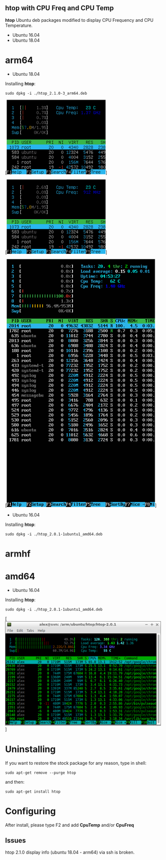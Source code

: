 htop with CPU Freq and CPU Temp
-------------------------------

**htop** Ubuntu deb packages modified to display CPU Frequency and CPU Temperature.

* Ubuntu 16.04
* Ubuntu 18.04


# arm64

* Ubuntu 18.04

Installing **htop**:

	sudo dpkg -i ./htop_2.1.0-3_arm64.deb 


[![htop](https://github.com/avafinger/htop/raw/master/img/arm64-htop-2.1.0-2.png)]

[![htop](https://github.com/avafinger/htop/raw/master/img/arm-64-htop-2.1.0.png)]

[![htop](https://github.com/avafinger/htop/raw/master/img/arm64-htop-f3.png)]


* Ubuntu 16.04

Installing **htop**:

	sudo dpkg -i ./htop_2.0.1-1ubuntu1_amd64.deb 


# armhf



# amd64

* Ubuntu 16.04

Installing **htop**:

	sudo dpkg -i ./htop_2.0.1-1ubuntu1_amd64.deb 


[![htop](https://github.com/avafinger/htop/raw/master/img/amd64-htop-2.0.1.png)]


# Uninstalling

If you want to restore the stock package for any reason, type in shell:

	sudo apt-get remove --purge htop

and then:

	sudo apt-get install htop

# Configuring

After install, please type F2 and add **CpuTemp** and/or **CpuFreq**


Issues
------
htop 2.1.0 display info (ubuntu 18.04 - arm64) via ssh is broken.